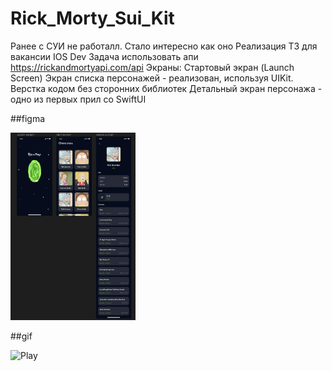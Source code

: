 # Rick_Morty_Sui_Kit
Ранее с СУИ не работалл. Стало интересно как оно
Реализация ТЗ для вакансии IOS Dev
Задача 
использовать апи https://rickandmortyapi.com/api
Экраны:
Стартовый экран (Launch Screen)
Экран списка персонажей - реализован, используя UIKit. Верстка кодом без сторонних библиотек
Детальный экран персонажа - одно из первых прил со SwiftUI



##figma

<img src="https://github.com/MAKSIM89PW/Rick_Morty_Sui_Kit/blob/main/Figma.png" width="200" height="300">
  
##gif 

![Play](https://github.com/MAKSIM89PW/Rick_Morty_Sui_Kit/blob/main/Rick_Morty_Sui_Kit.gif)

